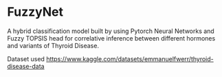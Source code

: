 # FuzzyNet
A hybrid classification model built by using Pytorch Neural Networks and Fuzzy TOPSIS head for correlative inference between different hormones and variants of Thyroid Disease.

Dataset used
https://www.kaggle.com/datasets/emmanuelfwerr/thyroid-disease-data
